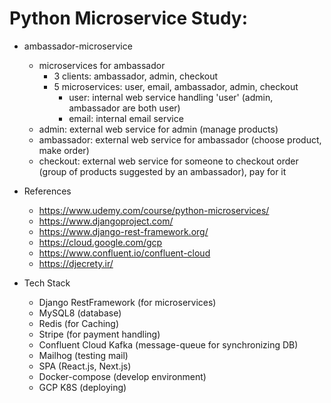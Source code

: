 
# Python Microservice Study: 

 * ambassador-microservice
   * microservices for ambassador
     * 3 clients: ambassador, admin, checkout
     * 5 microservices: user, email, ambassador, admin, checkout
       * user: internal web service handling 'user' (admin, ambassador are both user)
       * email: internal email service
   * admin: external web service for admin (manage products)
   * ambassador: external web service for ambassador (choose product, make order)
   * checkout: external web service for someone to checkout order (group of products suggested by an ambassador), pay for it 

 * References
   * https://www.udemy.com/course/python-microservices/
   * https://www.djangoproject.com/
   * https://www.django-rest-framework.org/
   * https://cloud.google.com/gcp
   * https://www.confluent.io/confluent-cloud
   * https://djecrety.ir/
 
 * Tech Stack
   * Django RestFramework (for microservices)
   * MySQL8 (database)
   * Redis (for Caching)
   * Stripe (for payment handling)
   * Confluent Cloud Kafka (message-queue for synchronizing DB)
   * Mailhog (testing mail)
   * SPA (React.js, Next.js)
   * Docker-compose (develop environment)
   * GCP K8S (deploying)
